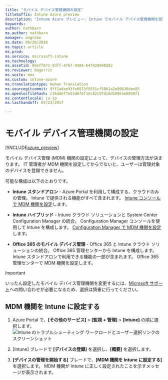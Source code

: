 ```yaml
---
title: "モバイル デバイス管理機関の設定"
titleSuffix: Intune Azure preview
description: "Intune Azure プレビュー: Intune でモバイル デバイス管理機関を設定する方法について説明します。 "
keywords: 
author: nathbarn
ms.author: nathbarn
manager: angrobe
ms.date: 04/20/2016
ms.topic: article
ms.prod: 
ms.service: microsoft-intune
ms.technology: 
ms.assetid: 8deff871-5dff-4767-9484-647428998d82
ms.reviewer: dagerrit
ms.suite: ems
ms.custom: intune-azure
ms.translationtype: Human Translation
ms.sourcegitcommit: 9ff1adae93fe6873f5551cf58b1a2e89638dee85
ms.openlocfilehash: c36ddef7e53d6f4f15c82c97dc6d18863e6859f1
ms.contentlocale: ja-jp
ms.lasthandoff: 05/23/2017

---
```


# <a name="set-the-mobile-device-management-authority"></a>モバイル デバイス管理機関の設定

[!INCLUDE[azure_preview](./includes/azure_preview.md)]

モバイル デバイス管理 (MDM) 機関の設定によって、デバイスの管理方法が決まります。 IT 管理者が MDM 機関を設定してからでないと、ユーザーは管理対象のデバイスを登録できません。

可能な構成は以下のとおりです。

- **Intune スタンドアロン** - Azure Portal を利用して構成する、クラウドのみの管理。 Intune で提供される機能がすべて含まれます。 [Intune コンソールで MDM 機関を設定](#mdm-authority-set-to-intune)します。

- **Intune ハイブリッド** - Intune クラウド ソリューションと System Center Configuration Manager の統合。 Configuration Manager コンソールを使用して Intune を構成します。 [Configuration Manager で MDM 機関を設定](https://docs.microsoft.com/sccm/mdm/deploy-use/configure-intune-subscription)します。

- **Office 365 のモバイル デバイス管理** - Office 365 と Intune クラウド ソリューションの統合。 Office 365 管理センターから Intune を構成します。 Intune スタンドアロンで利用できる機能の一部が含まれます。 Office 365 管理センターで MDM 機関を設定します。

>[!IMPORTANT]
>いったん設定したモバイル デバイス管理機関を変更するには、[Microsoft サポート](https://docs.microsoft.com/intune-classic/troubleshoot/get-support)への問い合わせが必要になるため、選択は慎重に行ってください。

## <a name="set-mdm-authority-to-intune"></a>MDM 機関を Intune に設定する

1. Azure Portal で、**[その他のサービス]** > **[監視 + 管理]** > **[Intune]** の順に選択します。
  ![Intune のトラブルシューティング ワークロードとユーザー選択リンクのスクリーンショット](media/set-mdm-auth.png)
2. [Intune] ブレードで **[デバイスの登録]** を選択し、**[概要]** を選択します。

3. **[デバイスの管理を開始する]** ブレードで、**[MDM 機関を Intune に設定する]** を選択します。 MDM 機関が Intune に正しく設定されたことを示すメッセージが表示されます。

